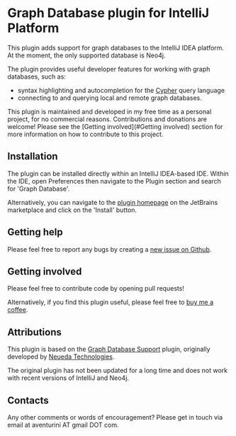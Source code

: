 # Graph Database plugin for IntelliJ Platform

This plugin adds support for graph databases to the IntelliJ IDEA platform.
At the moment, the only supported database is Neo4j.

The plugin provides useful developer features for working with graph databases, such as:
* syntax highlighting and autocompletion for 
the [Cypher](https://opencypher.org/) query language
* connecting to and querying local and remote graph databases.

This plugin is maintained and developed in my free time as a personal project,
for no commercial reasons.
Contributions and donations are welcome! Please see the [Getting involved](#Getting involved)
section for more information on how to contribute to this project. 

## Installation

The plugin can be installed directly within an IntelliJ IDEA-based IDE.
Within the IDE, open Preferences then navigate to the Plugin section and search for 'Graph Database'.

Alternatively, you can navigate to the [plugin homepage](https://plugins.jetbrains.com/plugin/20417-graph-database)
on the JetBrains marketplace and click on the 'Install' button.

## Getting help

Please feel free to report any bugs by creating a
[new issue on Github](https://github.com/albertoventurini/graphdb-intellij-plugin/issues/new).

## Getting involved

Please feel free to contribute code by opening pull requests!

Alternatively, if you find this plugin useful, please feel free to 
<a href="https://ko-fi.com/albertoventurini">buy me a coffee</a>.

## Attributions

This plugin is based on the
[Graph Database Support](https://github.com/neueda/jetbrains-plugin-graph-database-support)
plugin, originally developed by [Neueda Technologies](http://technologies.neueda.com/).

The original plugin has not been updated for a long time and does not work with recent versions of
IntelliJ and Neo4j.

## Contacts

Any other comments or words of encouragement? Please get in touch
via email at aventurini AT gmail DOT com.



